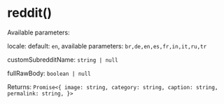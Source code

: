 # reddit()

Available parameters:

locale: default: `en`, available parameters: `br,de,en,es,fr,in,it,ru,tr`

customSubredditName: `string | null`

fullRawBody: `boolean | null`

Returns:
`Promise<{
image: string,
category: string,
caption: string,
permalink: string,
}>`
